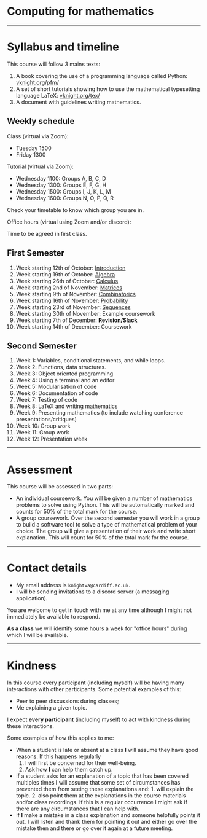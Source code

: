 # Computing for mathematics

---

# Syllabus and timeline

This course will follow 3 mains texts:

1. A book covering the use of a programming language called Python:
   [vknight.org/pfm/](https://vknight.org/pfm/)
2. A set of short tutorials showing how to use the mathematical typesetting
   language LaTeX: [vknight.org/tex/](https://vknight.org/tex/)
3. A document with guidelines writing mathematics.

## Weekly schedule

Class (virtual via Zoom):

- Tuesday 1500
- Friday 1300

Tutorial (virtual via Zoom):

- Wednesday 1100: Groups A, B, C, D
- Wednesday 1300: Groups E, F, G, H
- Wednesday 1500: Groups I, J, K, L, M
- Wednesday 1600: Groups N, O, P, Q, R

Check your timetable to know which group you are in.

Office hours (virtual using Zoom and/or discord):

Time to be agreed in first class.

## First Semester

1. Week starting 12th of October:
   [Introduction](https://vknight.org/pfm/chapters/01-using-notebooks/introduction/main.html)
2. Week starting 19th of October:
   [Algebra](https://vknight.org/pfm/chapters/02-algebra/introduction/main.html)
3. Week starting 26th of October:
   [Calculus](https://vknight.org/pfm/chapters/03-calculus/introduction/main.html)
4. Week starting 2nd of November:
   [Matrices](https://vknight.org/pfm/chapters/04-matrices/introduction/main.html)
5. Week starting 9th of November:
   [Combinatorics](https://vknight.org/pfm/chapters/05-combinations-permutations/introduction/main.html)
6. Week starting 16th of November:
   [Probability](https://vknight.org/pfm/chapters/06-probability/introduction/main.html)
7. Week starting 23rd of November:
   [Sequences](https://vknight.org/pfm/chapters/07-sequences/introduction/main.html)
8. Week starting 30th of November: Example coursework
9. Week starting 7th of December: **Revision/Slack**
10. Week starting 14th of December: Coursework

## Second Semester

1. Week 1: Variables, conditional statements, and while loops.
2. Week 2: Functions, data structures.
3. Week 3: Object oriented programming
4. Week 4: Using a terminal and an editor
5. Week 5: Modularisation of code
6. Week 6: Documentation of code
7. Week 7: Testing of code
8. Week 8: LaTeX and writing mathematics
9. Week 9: Presenting mathematics (to include watching conference
   presentations/critiques)
10. Week 10: Group work
11. Week 11: Group work
12. Week 12: Presentation week

---

# Assessment

This course will be assessed in two parts:

- An individual coursework. You will be given a number of mathematics problems
  to solve using Python. This will be automatically marked and counts for 50% of
  the total mark for the course.
- A group coursework. Over the second semester you will work in a group to build
  a software tool to solve a type of mathematical problem of your choice. The
  group will give a presentation of their work and write short explanation.
  This will count for 50% of the total mark for the course.

---

# Contact details

- My email address is `knightva@cardiff.ac.uk`.
- I will be sending invitations to a discord server (a messaging application).

You are welcome to get in touch with me at any time although I might not
immediately be available to respond.

**As a class** we will identify some hours a week for "office hours" during
which I will be available.

---

# Kindness

In this course every participant (including myself) will be having many
interactions with other participants. Some potential examples of this:

- Peer to peer discussions during classes;
- Me explaining a given topic.

I expect **every participant** (including myself) to act with kindness during
these interactions.

Some examples of how this applies to me:

- When a student is late or absent at a class **I** will assume they have good
  reasons. If this happens regularly
    1. I will first be concerned for their well-being.
    2. Ask how **I** can help them catch up.
- If a student asks for an explanation of a topic that has been covered
  multiples times **I** will assume that some set of circumstances has prevented
  them from seeing these explanations and:
      1. will explain the topic.
      2. also point them at the explanations in the course materials and/or class
         recordings.
  If this is a regular occurrence I might ask if there are any circumstances
  that I can help with.
- If **I** make a mistake in a class explanation and someone helpfully points it
  out. **I** will listen and thank them for pointing it out and either go over
  the mistake then and there or go over it again at a future meeting.
